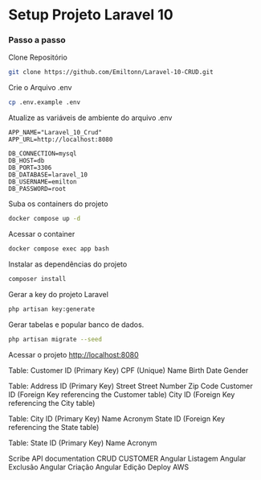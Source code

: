# Setup Projeto Laravel 10

### Passo a passo

Clone Repositório

```sh
git clone https://github.com/Emiltonn/Laravel-10-CRUD.git
```

Crie o Arquivo .env

```sh
cp .env.example .env
```

Atualize as variáveis de ambiente do arquivo .env

```dosini
APP_NAME="Laravel_10_Crud"
APP_URL=http://localhost:8080

DB_CONNECTION=mysql
DB_HOST=db
DB_PORT=3306
DB_DATABASE=laravel_10
DB_USERNAME=emilton
DB_PASSWORD=root

```

Suba os containers do projeto

```sh
docker compose up -d
```

Acessar o container

```sh
docker compose exec app bash
```

Instalar as dependências do projeto

```sh
composer install
```

Gerar a key do projeto Laravel

```sh
php artisan key:generate
```

Gerar tabelas e popular banco de dados.

```sh
php artisan migrate --seed
```

Acessar o projeto
[http://localhost:8080](http://localhost:8080)

Table: Customer
ID (Primary Key)
CPF (Unique)
Name
Birth Date
Gender

Table: Address
ID (Primary Key)
Street
Street Number
Zip Code
Customer ID (Foreign Key referencing the Customer table)
City ID (Foreign Key referencing the City table)

Table: City
ID (Primary Key)
Name
Acronym
State ID (Foreign Key referencing the State table)

Table: State
ID (Primary Key)
Name
Acronym

Scribe API documentation
CRUD CUSTOMER
Angular Listagem
Angular Exclusão
Angular Criação
Angular Edição
Deploy AWS
